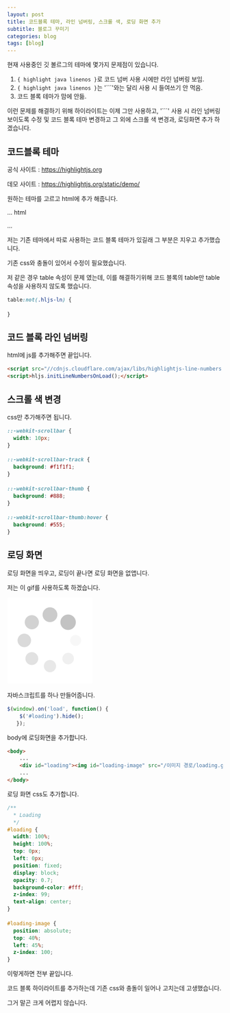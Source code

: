 ```yaml
---
layout: post
title: 코드블록 테마, 라인 넘버링, 스크롤 색, 로딩 화면 추가
subtitle: 블로그 꾸미기
categories: blog
tags: [blog]
---
```



현재 사용중인 깃 볼르그의 테마에 몇가지 문제점이 있습니다.

1. `{ highlight java linenos }`로 코드 넘버 사용 시에만 라인 넘버링 보임.
2. `{ highlight java linenos }`는 '```'와는 달리 사용 시 들여쓰기 안 먹음.
3. 코드 블록 테마가 맘에 안듦.

이런 문제를 해결하기 위해 하이라이트는 이제 그만 사용하고, '```' 사용 시 라인 넘버링 보이도록 수정 및 코드 블록 테마 변경하고 그 외에 스크롤 색 변경과, 로딩화면 추가 하겠습니다.

## 코드블록 테마

공식 사이트 : <https://highlightjs.org>

데모 사이트 : <https://highlightjs.org/static/demo/>

원하는 테마를 고르고 html에 추가 해줍니다.

... html
<link rel="stylesheet" href="//cdnjs.cloudflare.com/ajax/libs/highlight.js/10.5.0/styles/atom-one-dark.min.css">
<script src="//cdnjs.cloudflare.com/ajax/libs/highlight.js/10.5.0/highlight.min.js"></script>
 <script>hljs.initHighlightingOnLoad();</script>
...

저는 기존 테마에서 따로 사용하는 코드 블록 테마가 있길래 그 부분은 지우고 추가했습니다.

기존 css와 충돌이 있어서 수정이 필요했습니다.

저 같은 경우 table 속성이 문제 였는데, 이를 해결하기위해 코드 블록의 table만 table속성을 사용하지 않도록 했습니다.

``` css
table:not(.hljs-ln) {

}
```

## 코드 블록 라인 넘버링

html에 js를 추가해주면 끝입니다.

``` html
<script src="//cdnjs.cloudflare.com/ajax/libs/highlightjs-line-numbers.js/2.8.0/highlightjs-line-numbers.min.js"></script>
<script>hljs.initLineNumbersOnLoad();</script>
```

## 스크롤 색 변경

css만 추가해주면 됩니다.

``` css
::-webkit-scrollbar {
  width: 10px;
}

::-webkit-scrollbar-track {
  background: #f1f1f1;
}

::-webkit-scrollbar-thumb {
  background: #888;
}

::-webkit-scrollbar-thumb:hover {
  background: #555;
}
```

## 로딩 화면

로딩 화면을 띄우고, 로딩이 끝나면 로딩 화면을 없앱니다.

저는 이 gif를 사용하도록 하겠습니다.

![loading](/img/loading.gif "loading")

자바스크립트를 하나 만들어줍니다.

``` javascript
$(window).on('load', function() {
    $('#loading').hide();
   });
```

body에 로딩화면을 추가합니다.

``` html
<body>
	...
    <div id="loading"><img id="loading-image" src="/이미지 경로/loading.gif" alt="Loading..." /></div>
	...
</body>
```

로딩 화면 css도 추가합니다.

``` css
/**
  * Loading
  */
#loading {
  width: 100%;
  height: 100%;
  top: 0px;
  left: 0px;
  position: fixed;
  display: block;
  opacity: 0.7;
  background-color: #fff;
  z-index: 99;
  text-align: center;
}

#loading-image {
  position: absolute;
  top: 40%;
  left: 45%;
  z-index: 100;
}
```

이렇게하면 전부 끝입니다.

코드 블록 하이라이트를 추가하는데 기존 css와 충돌이 일어나 고치는데 고생했습니다.

그거 말곤 크게 어렵지 않습니다.